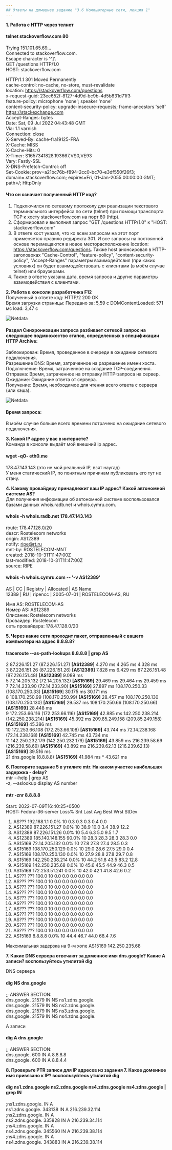 ```yaml
---
## Ответы на домашнее задание "3.6 Компьютерные сети, лекция 1" 
---
```

                    
<strong>1. Работа c HTTP через телнет</strong>   

#### telnet stackoverflow.com 80    
Trying 151.101.65.69...   
Connected to stackoverflow.com.   
Escape character is '^]'.   
GET /questions HTTP/1.0   
HOST: stackoverflow.com   

HTTP/1.1 301 Moved Permanently    
cache-control: no-cache, no-store, must-revalidate    
location: https://stackoverflow.com/questions   
x-request-guid: 23ec652f-8127-4d9d-bc9b-4d5b831d71f3    
feature-policy: microphone 'none'; speaker 'none'   
content-security-policy: upgrade-insecure-requests; frame-ancestors 'self' https://stackexchange.com    
Accept-Ranges: bytes    
Date: Sat, 09 Jul 2022 04:43:48 GMT   
Via: 1.1 varnish    
Connection: close   
X-Served-By: cache-fra19125-FRA   
X-Cache: MISS   
X-Cache-Hits: 0   
X-Timer: S1657341828.193667,VS0,VE93    
Vary: Fastly-SSL    
X-DNS-Prefetch-Control: off   
Set-Cookie: prov=a21bc76b-f894-2cc0-bc70-e3df550f26f3; domain=.stackoverflow.com; expires=Fri, 01-Jan-2055 00:00:00 GMT; path=/; HttpOnly   

#### Что он означает полученный HTTP код?   
1. Подключился по сетевому протоколу для реализации текстового терминального интерфейса по сети (telnet) при помощи транспорта TCP к хосту stackoverflow.com на порт 80 (http).   
2. Сформировал и выполнил запрос "GET /questions HTTP/1.0" к "HOST: stackoverflow.com"  
3. В ответе хост указал, что ко всем запросам на этот порт применяется правило редиректа 301. И все запросы на постоянной основе перемещаются в новое месторасположение location: https://stackoverflow.com/questions. Также host анонсировал в HTTP-заголовоках "Cache-Control", "feature-policy", "content-security-policy", "Accept-Ranges" параметры взаимодейтсвия (при каких условиях) он будет взаимодействовать с клиентами (в моём случае telnet) или браузерами.                       
4. Также в ответе указана дата, время запроса и другие параметры взаимодействия с клиентами.               

<strong>2. Работа в консоли разработчика F12</strong>          
Полученный в ответе код: HTTP/2 200 OK    
Время загрузки страницы:  Передано за: 5,59 с DOMContentLoaded: 571 мс load: 3,47 с   

    
![Netdata](https://i.ibb.co/n0CMrxW/Screenshot-3.png)   

    
    
#### Раздел Синхронизации запроса разбивает сетевой запрос на следующее подмножество этапов, определенных в спецификации HTTP Archive:   
Заблокирован: Время, проведенное в очереди в ожидании сетевого подключения.   
Разрешение DNS: Время, затраченное на разрешение имени хоста.   
Подключение: Время, затраченное на создание TCP-соединения.   
Отправка: Время, затраченное на отправку HTTP-запроса на сервер.    
Ожидание: Ожидание ответа от сервера.   
Получение: Время, необходимое для чтения всего ответа с сервера (или кэша).   


![Netdata](https://i.ibb.co/zXzN7w4/Screenshot-4.png)   
#### Время запроса:   

В моём случае больше всего времени потрачено на ожидание сетевого подключения. 
    
<strong>3. Какой IP адрес у вас в интернете?</strong>     
Команда в консоли выдаёт мой внешний ip адрес.  
#### wget -qO- eth0.me 
178.47.143.143 
(это не мой реальный IP, взят наугад)    
У меня статический IP, по понятным причинам публиковать его тут не стану.      

<strong>4. Какому провайдеру принадлежит ваш IP адрес? Какой автономной системе AS?</strong>    
Для получения информации об автономной системе воспользовался базaми данных whois.radb.net и whois.cymru.com.                
    
#### whois -h whois.radb.net 178.47.143.143     
route:          178.47.128.0/20   
descr:          Rostelecom networks   
origin:         AS12389   
notify:         ripe@rt.ru    
mnt-by:         ROSTELECOM-MNT    
created:        2018-10-31T11:47:00Z    
last-modified:  2018-10-31T11:47:00Z    
source:         RIPE    
  
#### whois -h whois.cymru.com -- '-v AS12389'   
AS      | CC | Registry | Allocated  | AS Name    
12389   | RU | ripencc  | 2005-07-01 | ROSTELECOM-AS, RU    
  
Имя AS: ROSTELECOM-AS    
Номер AS: AS12389   
Описание: Rostelecom networks     
Провайдер: Rostelecom     
сеть провайдера: 178.47.128.0/20      
     
<strong>5. Через какие сети проходит пакет, отправленный с вашего компьютера на адрес 8.8.8.8?</strong> 
     
#### traceroute  --as-path-lookups 8.8.8.8 | grep AS
 2  87.226.151.27 (87.226.151.27) **[AS12389]**  4.270 ms  4.265 ms  4.328 ms   
 3  87.226.151.26 (87.226.151.26) **[AS12389]**  7.828 ms  6.429 ms 87.226.151.48 (87.226.151.48) **[AS12389]**  9.089 ms   
 5  72.14.205.132 (72.14.205.132) **[AS15169]**  29.469 ms  29.464 ms  29.459 ms    
 7  72.14.233.90 (72.14.233.90) **[AS15169]**  27.897 ms 108.170.250.33 (108.170.250.33) **[AS15169**]  30.175 ms  30.171 ms    
 8  108.170.250.99 (108.170.250.99) **[AS15169]**  28.457 ms 108.170.250.130 (108.170.250.130) **[AS15169]**  29.537 ms 108.170.250.66 (108.170.250.66) **[AS15169]**  28.448 ms    
 9  172.253.66.116 (172.253.66.116) **[AS15169]**  42.885 ms 142.250.238.214 (142.250.238.214) **[AS15169]**  45.392 ms 209.85.249.158 (209.85.249.158) **[AS15169]**  45.386 ms    
10  172.253.66.108 (172.253.66.108) **[AS15169]**  43.744 ms 72.14.238.168 (72.14.238.168) **[AS15169]**  42.745 ms  43.734 ms    
11  142.250.232.179 (142.250.232.179) **[AS15169]**  43.859 ms 216.239.58.69 (216.239.58.69) **[AS15169]**  43.892 ms 216.239.62.13 (216.239.62.13) **[AS15169]**  39.516 ms    
21  dns.google (8.8.8.8) **[AS15169]**  41.984 ms *  43.621 ms    
         
<strong>6. Повторите задание 5 в утилите mtr. На каком участке наибольшая задержка - delay?</strong>  
mtr --help | grep AS    
-z, --aslookup   display AS number    

#### mtr -znr 8.8.8.8   
Start: 2022-07-09T16:40:25+0500   
HOST: Fedora-36-server            Loss%   Snt   Last   Avg  Best  Wrst StDev    
  1. AS???    192.168.1.1          0.0%    10    0.3   0.3   0.3   0.4   0.0    
  2. AS12389  87.226.151.27        0.0%    10   38.9  10.0   3.4  38.9  12.2    
  3. AS12389  87.226.151.26        0.0%    10    5.4   6.3   5.0   9.5   1.7    
  4. AS12389  185.140.148.155     90.0%    10   28.3  28.3  28.3  28.3   0.0    
  5. AS15169  72.14.205.132        0.0%    10   27.8  27.8  27.4  28.5   0.3    
  6. AS15169  108.170.250.129      0.0%    10   29.0  28.6  27.5  29.0   0.4    
  7. AS15169  108.170.250.130      0.0%    10   27.9  28.8  27.8  29.7   0.8    
  8. AS15169  142.250.238.214      0.0%    10   44.2  51.8  43.5  83.2  12.8    
  9. AS15169  142.250.235.68       0.0%    10   45.6  45.5  44.9  46.3   0.5    
 10. AS15169  172.253.51.241       0.0%    10   42.0  42.1  41.8  42.6   0.2    
 11. AS???    ???                 100.0    10    0.0   0.0   0.0   0.0   0.0    
 12. AS???    ???                 100.0    10    0.0   0.0   0.0   0.0   0.0    
 13. AS???    ???                 100.0    10    0.0   0.0   0.0   0.0   0.0    
 14. AS???    ???                 100.0    10    0.0   0.0   0.0   0.0   0.0    
 15. AS???    ???                 100.0    10    0.0   0.0   0.0   0.0   0.0    
 16. AS???    ???                 100.0    10    0.0   0.0   0.0   0.0   0.0    
 17. AS???    ???                 100.0    10    0.0   0.0   0.0   0.0   0.0    
 18. AS???    ???                 100.0    10    0.0   0.0   0.0   0.0   0.0    
 19. AS???    ???                 100.0    10    0.0   0.0   0.0   0.0   0.0    
 20. AS???    ???                 100.0    10    0.0   0.0   0.0   0.0   0.0    
 21. AS???    ???                 100.0    10    0.0   0.0   0.0   0.0   0.0    
 22. AS15169  8.8.8.8              0.0%    10   44.4  46.7  44.0  68.4   7.6    
    
Максимальная задерзка на 9-м хопе AS15169  142.250.235.68   

**7. Какие DNS сервера отвечают за доменное имя dns.google? Какие A записи? воспользуйтесь утилитой dig** 
   
DNS сервера   
#### dig NS dns.google  
;; ANSWER SECTION:    
dns.google.             21579   IN      NS      ns1.zdns.google.    
dns.google.             21579   IN      NS      ns2.zdns.google.    
dns.google.             21579   IN      NS      ns3.zdns.google.    
dns.google.             21579   IN      NS      ns4.zdns.google.    

A записи      
#### dig A dns.google    
;; ANSWER SECTION:  
dns.google.             600     IN      A       8.8.8.8   
dns.google.             600     IN      A       8.8.4.4   

**8. Проверьте PTR записи для IP адресов из задания 7. Какое доменное имя привязано к IP? воспользуйтесь утилитой dig**   

#### dig ns1.zdns.google ns2.zdns.google ns4.zdns.google ns4.zdns.google | grep IN    
;ns1.zdns.google.               IN      A   
ns1.zdns.google.        343138  IN      A       216.239.32.114    
;ns2.zdns.google.               IN      A   
ns2.zdns.google.        335828  IN      A       216.239.34.114    
;ns4.zdns.google.               IN      A   
ns4.zdns.google.        345560  IN      A       216.239.38.114    
;ns4.zdns.google.               IN      A   
ns4.zdns.google.        343883  IN      A       216.239.38.114    





     

